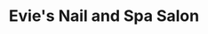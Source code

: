---
title: "Evie's Nail and Spa Salon"
url: /philadelphia/evies-nail-and-spa-salon/
shop: Kosmetik
---
